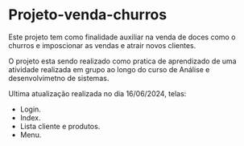 # Projeto-venda-churros
Este projeto tem como finalidade auxiliar na venda de doces como o churros e imposcionar as vendas e atrair novos clientes.

O projeto esta sendo realizado como pratica de aprendizado de uma atividade realizada em grupo ao longo do curso de Análise e desenvolvimetno de sistemas. 

Ultima atualização realizada no dia 16/06/2024, telas:
  - Login.
  - Index.
  - Lista cliente e produtos.
  - Menu.
